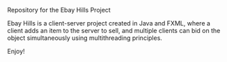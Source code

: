Repository for the Ebay Hills Project

Ebay Hills is a client-server project created in Java and FXML, where a client adds an item to the server to sell, and multiple clients can
bid on the object simultaneously using multithreading principles.

Enjoy!
